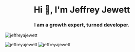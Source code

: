 <h1 align="center">Hi 👋, I'm Jeffrey Jewett</h1>
<h3 align="center">I am a growth expert, turned developer.</h3>

<p align="left"> <img src="https://komarev.com/ghpvc/?username=jeffreyajewett&label=Profile%20views&color=0e75b6&style=flat" alt="jeffreyajewett" /> </p>

<p><img align="left" src="https://github-readme-stats.vercel.app/api/top-langs?username=jeffreyajewett&show_icons=true&locale=en&layout=compact" alt="jeffreyajewett" /></p>

<p><img align="center" src="https://github-readme-streak-stats.herokuapp.com/?user=jeffreyajewett&" alt="jeffreyajewett" /></p>
